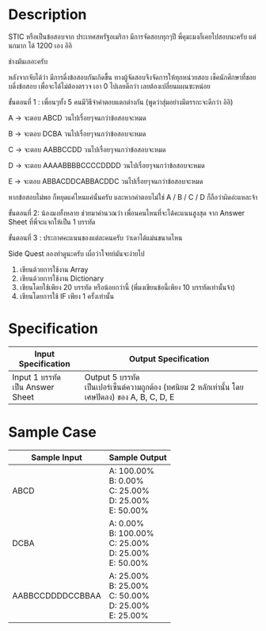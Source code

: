 # Description
STIC หรือเป็นข้อสอบจาก ประเทศสหรัฐอเมริกา มีการจัดสอบทุกๆปี พี่คุมะมงก็เคยไปสอบนะครับ แต่นกมาก ได้ 1200 เอง อิอิ

ช่างมันเถอะครับ

หลังจากจับได้ว่า มีการดี่งข้อสอบกันเกิดขื้น ทางผู้จัดสอบจึงจัดการให้ทุกหน่วยสอบ เช็คนักศึกษาที่ชอยบดี่งข้อสอบ เพื่อจะได้ไม่ต้องตรวจ เอา 0 ไปเลยดีกว่า
เลยต้องเปลี่ยนแผนซะหน่อย

ขั้นตอนที่ 1 : เพื่อนๆทั้ง 5 คนมีวิธีจำคำตอบแตกต่างกัน (พูดว่าสุ่มอย่างมีตรรกะจะดีกว่า อิอิ)

A -> จะตอบ ABCD วนไปเรื่อยๆจนกว่าข้อสอบจะหมด

B -> จะตอบ DCBA วนไปเรื่อยๆจนกว่าข้อสอบจะหมด

C -> จะตอบ AABBCCDD วนไปเรื่อยๆจนกว่าข้อสอบจะหมด

D -> จะตอบ AAAABBBBCCCCDDDD วนไปเรื่อยๆจนกว่าข้อสอบจะหมด

E -> จะตอบ ABBACDDCABBACDDC วนไปเรื่อยๆจนกว่าข้อสอบจะหมด

หากข้อสอบไม่พอ ก็หยุดแค่ไหนแค่นั้นครับ และหากคำตอบไม่ใช่ A / B / C / D ก็ถือว่าผิดอ่ะแหละจ้า

ขั้นตอนที่ 2: น้องมงทั้งหลาย ช่วยมาคำนวณว่า เพื่อนคนไหนที่จะได้คะแนนสูงสุด จาก Answer Sheet ที่พี่จะแจกให้เป็น 1 บรรทัด

ขั้นตอนที่ 3 : ประกาศคะแนนของแต่ละคนครับ ว่าเดาได้แม่นขนาดไหน

Side Quest ลองทำดูนะครับ เผิ่อว่าโจทย์มันจะง่ายไป
1) เขียนด้วยการใช้งาน Array
2) เขียนด้วยการใช้งาน Dictionary
3) เขียนโดยใช้เพียง 20 บรรทัด หรือน้อยกว่านี้ (พี่มงเขียนข้อนี้เพียง 10 บรรทัดเท่านั้นจ้า)
4) เขียนโดยการใช้ IF เพียง 1 ครั้งเท่านั้น

# Specification
| Input Specification | Output Specification |
| - | - |
| Input 1 บรรทัด <br> เป็น Answer Sheet | Output 5 บรรทัด <br> เป็นเปอร์เซ็นต์ความถูกต้อง (ทศนิยม 2 หลักเท่านั้น โดยเศษปัดลง) ของ A, B, C, D, E |


# Sample Case
| Sample Input | Sample Output |
| - | - |
| ABCD | A: 100.00% <br> B: 0.00% <br> C: 25.00% <br> D: 25.00% <br> E: 50.00% |
| DCBA | A: 0.00% <br> B: 100.00% <br> C: 25.00% <br> D: 25.00% <br> E: 50.00% |
| AABBCCDDDDCCBBAA | A: 25.00% <br> B: 25.00% <br> C: 50.00% <br> D: 25.00% <br> E: 25.00% |